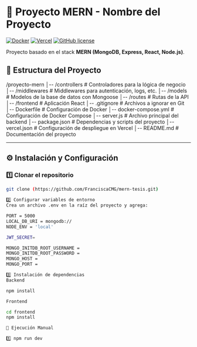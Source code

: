 # 🚀 Proyecto MERN - Nombre del Proyecto

[![Docker](https://img.shields.io/badge/Docker-Supported-blue)](https://www.docker.com/)
[![Vercel](https://img.shields.io/badge/Deployed%20on-Vercel-black)](https://vercel.com/)
[![GitHub license](https://img.shields.io/github/license/tuusuario/tu-repo)](./LICENSE)

Proyecto basado en el stack **MERN (MongoDB, Express, React, Node.js)**.

## 📂 Estructura del Proyecto

/proyecto-mern │-- /controllers # Controladores para la lógica de negocio │-- /middlewares # Middlewares para autenticación, logs, etc. │-- /models # Modelos de la base de datos con Mongoose │-- /routes # Rutas de la API │-- /frontend # Aplicación React │-- .gitignore # Archivos a ignorar en Git │-- Dockerfile # Configuración de Docker │-- docker-compose.yml # Configuración de Docker Compose │-- server.js # Archivo principal del backend │-- package.json # Dependencias y scripts del proyecto │-- vercel.json # Configuración de despliegue en Vercel │-- README.md # Documentación del proyecto

---

## ⚙️ Instalación y Configuración

### 1️⃣ Clonar el repositorio
```bash
git clone (https://github.com/FranciscaCMG/mern-tesis.git)

2️⃣ Configurar variables de entorno
Crea un archivo .env en la raíz del proyecto y agrega:

PORT = 5000
LOCAL_DB_URI = mongodb://
NODE_ENV = 'local'

JWT_SECRET=

MONGO_INITDB_ROOT_USERNAME = 
MONGO_INITDB_ROOT_PASSWORD =
MONGO_HOST =
MONGO_PORT =

3️⃣ Instalación de dependencias
Backend

npm install

Frontend

cd frontend
npm install

🚀 Ejecución Manual

1️⃣ npm run dev


